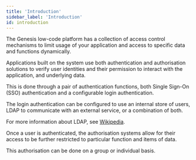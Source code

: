 ```yaml
---
title: 'Introduction'
sidebar_label: 'Introduction'
id: introduction
---
```


The Genesis low-code platform has a collection of access control mechanisms to limit usage of your application and access to specific data and functions dynamically.

Applications built on the system use both authentication and authorisation solutions to verify user identities and their permission to interact with the application, and underlying data.

This is done through a pair of authentication functions, both Single Sign-On (SSO) authentication and a configurable login authentication.

The login authentication can be configured to use an internal store of users, LDAP to communicate with an external service, or a combination of both.

For more information about LDAP, see [Wikipedia](https://en.wikipedia.org/wiki/Lightweight_Directory_Access_Protocol).

Once a user is authenticated, the authorisation systems allow for their access to be further restricted to particular function and items of data.

This authorisation can be done on a group or individual basis.
